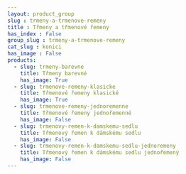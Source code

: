 ```yaml
---
layout: product_group
slug : trmeny-a-trmenove-remeny
title : Třmeny a třmenové řemeny
has_index : False
group_slug : trmeny-a-trmenove-remeny
cat_slug : konici
has_image : False
products:
  - slug: trmeny-barevne
    title: Třmeny barevné
    has_image: True
  - slug: trmenove-remeny-klasicke
    title: Třmenové řemeny klasické
    has_image: True
  - slug: trmenove-remeny-jednoremenne
    title: Třmenové řemeny jednořemenné
    has_image: False
  - slug: trmenovy-remen-k-damskemu-sedlu
    title: Třmenový řemen k dámskému sedlu
    has_image: False
  - slug: trmenovy-remen-k-damskemu-sedlu-jednoremeny
    title: Třmenový řemen k dámskému sedlu jednořemený
    has_image: False
---
```


